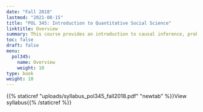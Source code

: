 ```yaml
---
date: "Fall 2018"
lastmod: "2021-08-15"
title: "POL 345: Introduction to Quantitative Social Science"
linktitle: Overview
summary: This course provides an introduction to causal inference, probability theory, and statistical estimation, with applications to social science problems. It also introduces students to the bases of programming in R. I was teaching assistant for two sections. Students' evaluations average: 5/5.
toc: false
draft: false
menu:
  pol345:
    name: Overview
    weight: 10
type: book
weight: 10
---
```



{{% staticref "uploads/syllabus_pol345_fall2018.pdf" "newtab" %}}View syllabus{{% /staticref %}}
